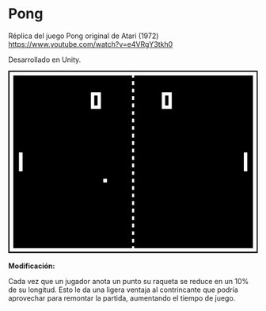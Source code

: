 # Pong

Réplica del juego Pong original de Atari (1972) 
https://www.youtube.com/watch?v=e4VRgY3tkh0

Desarrollado en Unity.

<img src="./pong.png">

**Modificación:**

Cada vez que un jugador anota un punto su raqueta se reduce en un 10% de su longitud.  Esto le da una ligera ventaja al contrincante que podría aprovechar para remontar la partida, aumentando el tiempo de juego.
